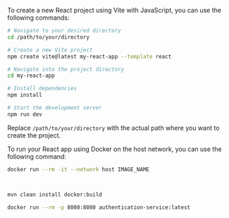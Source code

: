 To create a new React project using Vite with JavaScript, you can use the following commands:

```sh
# Navigate to your desired directory
cd /path/to/your/directory

# Create a new Vite project
npm create vite@latest my-react-app --template react

# Navigate into the project directory
cd my-react-app

# Install dependencies
npm install

# Start the development server
npm run dev
```

Replace `/path/to/your/directory` with the actual path where you want to create the project.


To run your React app using Docker on the host network, you can use the following command:

```sh
docker run --rm -it --network host IMAGE_NAME



mvn clean install docker:build

docker run --rm -p 8080:8080 authentication-service:latest